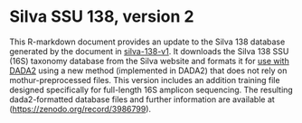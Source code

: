 # Silva SSU 138, version 2

This R-markdown document provides an update to the Silva 138 database generated by the document in [silva-138-v1](../silva-138-v1).
It downloads the Silva 138 SSU (16S) taxonomy database from the Silva website and formats it for [use with DADA2](https://benjjneb.github.io/dada2/training.html) using a new method
(implemented in DADA2) that does not rely on mothur-preprocessed files.
This version includes an addition training file designed specifically for full-length 16S amplicon sequencing.
The resulting dada2-formatted database files and further information are available at (https://zenodo.org/record/3986799).
